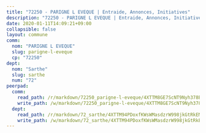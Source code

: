 ```yaml
---
title: "72250 - PARIGNE L EVEQUE | Entraide, Annonces, Initiatives"
description: "72250 - PARIGNE L EVEQUE | Entraide, Annonces, Initiatives"
date: 2020-01-11T14:09:21+09:00
collapsible: false
layout: commune
comm:
  nom: "PARIGNE L EVEQUE"
  slug: parigne-l-eveque
  cp: "72250"
dept:
  nom: "Sarthe"
  slug: sarthe
  num: "72"
peerpad:
  comm:
    read_path: /r/markdown/72250_parigne-l-eveque/4XTTM8GE7ScNT9Nyh378BQSAwW1uWccrgfiRwPSPm7FU5DB4c
    write_path: /w/markdown/72250_parigne-l-eveque/4XTTM8GE7ScNT9Nyh378BQSAwW1uWccrgfiRwPSPm7FU5DB4c-K3TgUjKdoPewiRtS6E1CBTUdkM4Ej29WkCmooeMe5kiN67bhAdXhjpEkJ8hJU7XuZHqjrqRLHhhkYjo74xuQ8dpNt6ykbCPmpNYRPXpoWhLqRTxG3fpJSwBDfuL5KjSfFqkcHA9N
  dept:
    read_path: /r/markdown/72_sarthe/4XTTM94PDoxfKWsWMasdzrW998jkGtRkEM3CSUC42xSpuJKZ5
    write_path: /w/markdown/72_sarthe/4XTTM94PDoxfKWsWMasdzrW998jkGtRkEM3CSUC42xSpuJKZ5-K3TgTpjFyG67yVeuXvSAfSYzY4Yx2FMtDhgpv5HM2EDBJRVMn95z33xx4XjRNYNVaVsBPQ1t4pG9MoyNqwTqa8mcnEUB8rK4BMVbvUhCtGWCPSFnDCaT8GJTyimDgsCirLN3zswh
---
```


